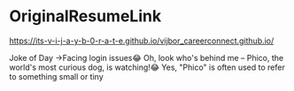 # OriginalResumeLink
https://its-v-i-j-a-y-b-0-r-a-t-e.github.io/vijbor_careerconnect.github.io/


Joke of Day ->Facing login issues😂 
Oh, look who's behind me – Phico, the world's most curious dog, is watching!😂
Yes, "Phico" is often used to refer to something small or tiny

